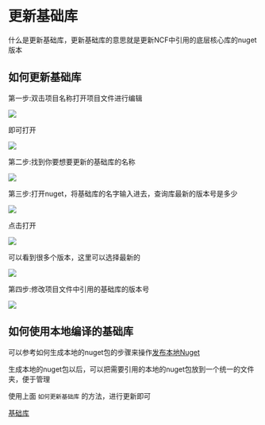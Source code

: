 # 更新基础库

什么是更新基础库，更新基础库的意思就是更新NCF中引用的底层核心库的nuget版本

## 如何更新基础库

第一步:双击项目名称打开项目文件进行编辑

<img src="./images/double-click-project1.png" />

即可打开

<img src="./images/opened-project-file1.png" />

第二步:找到你要想要更新的基础库的名称

<img src="./images/find-library-name1.png" />

第三步:打开nuget，将基础库的名字输入进去，查询库最新的版本号是多少

<img src="./images/search-package-name-for-nuget1.png" />

点击打开

<img src="./images/select-package1.png" />

可以看到很多个版本，这里可以选择最新的

<img src="./images/select-last-new-version1.png" />

第四步:修改项目文件中引用的基础库的版本号

<img src="./images/update-library-version1.png" />

## 如何使用本地编译的基础库

可以参考如何生成本地的nuget包的步骤来操作[发布本地Nuget](/start/developer/issue_local_nuget.html)

生成本地的nuget包以后，可以把需要引用的本地的nuget包放到一个统一的文件夹，便于管理

使用上面 `如何更新基础库` 的方法，进行更新即可

[基础库](/NcfPackageSources)

